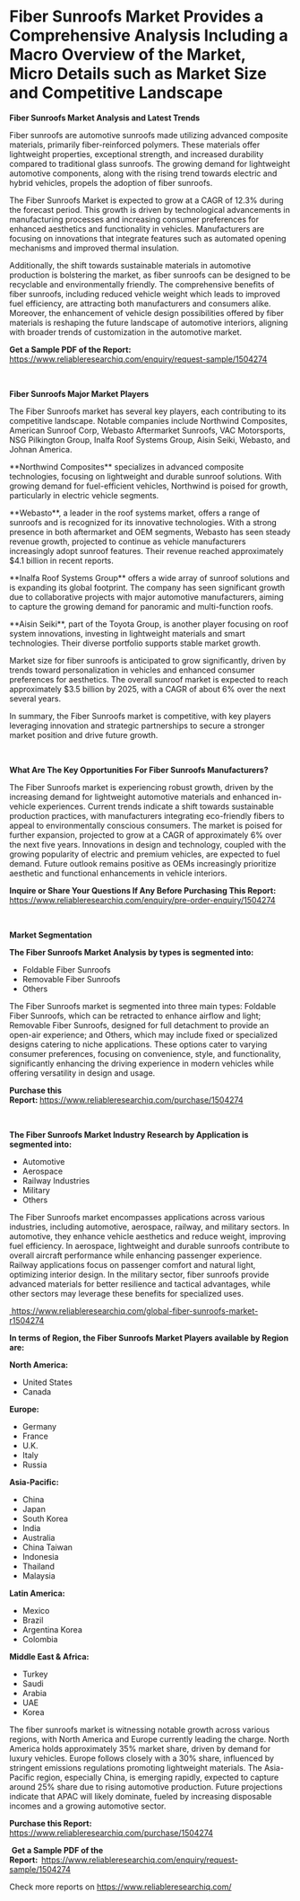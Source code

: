<p><h1>Fiber Sunroofs Market Provides a Comprehensive Analysis Including a Macro Overview of the Market, Micro Details such as Market Size and Competitive Landscape</h1></p><p><strong>Fiber Sunroofs Market Analysis and Latest Trends</strong></p>
<p><p>Fiber sunroofs are automotive sunroofs made utilizing advanced composite materials, primarily fiber-reinforced polymers. These materials offer lightweight properties, exceptional strength, and increased durability compared to traditional glass sunroofs. The growing demand for lightweight automotive components, along with the rising trend towards electric and hybrid vehicles, propels the adoption of fiber sunroofs.</p><p>The Fiber Sunroofs Market is expected to grow at a CAGR of 12.3% during the forecast period. This growth is driven by technological advancements in manufacturing processes and increasing consumer preferences for enhanced aesthetics and functionality in vehicles. Manufacturers are focusing on innovations that integrate features such as automated opening mechanisms and improved thermal insulation.</p><p>Additionally, the shift towards sustainable materials in automotive production is bolstering the market, as fiber sunroofs can be designed to be recyclable and environmentally friendly. The comprehensive benefits of fiber sunroofs, including reduced vehicle weight which leads to improved fuel efficiency, are attracting both manufacturers and consumers alike. Moreover, the enhancement of vehicle design possibilities offered by fiber materials is reshaping the future landscape of automotive interiors, aligning with broader trends of customization in the automotive market.</p></p>
<p><strong>Get a Sample PDF of the Report:&nbsp;</strong> <a href="https://www.reliableresearchiq.com/enquiry/request-sample/1504274?utm_campaign=3499&utm_medium=2&utm_source=Github&utm_content=ia&utm_term=23032025&utm_id=fiber-sunroofs">https://www.reliableresearchiq.com/enquiry/request-sample/1504274</a></p>
<p>&nbsp;</p>
<p><strong>Fiber Sunroofs Major Market Players</strong></p>
<p><p>The Fiber Sunroofs market has several key players, each contributing to its competitive landscape. Notable companies include Northwind Composites, American Sunroof Corp, Webasto Aftermarket Sunroofs, VAC Motorsports, NSG Pilkington Group, Inalfa Roof Systems Group, Aisin Seiki, Webasto, and Johnan America. </p><p>**Northwind Composites** specializes in advanced composite technologies, focusing on lightweight and durable sunroof solutions. With growing demand for fuel-efficient vehicles, Northwind is poised for growth, particularly in electric vehicle segments.</p><p>**Webasto**, a leader in the roof systems market, offers a range of sunroofs and is recognized for its innovative technologies. With a strong presence in both aftermarket and OEM segments, Webasto has seen steady revenue growth, projected to continue as vehicle manufacturers increasingly adopt sunroof features. Their revenue reached approximately $4.1 billion in recent reports.</p><p>**Inalfa Roof Systems Group** offers a wide array of sunroof solutions and is expanding its global footprint. The company has seen significant growth due to collaborative projects with major automotive manufacturers, aiming to capture the growing demand for panoramic and multi-function roofs.</p><p>**Aisin Seiki**, part of the Toyota Group, is another player focusing on roof system innovations, investing in lightweight materials and smart technologies. Their diverse portfolio supports stable market growth.</p><p>Market size for fiber sunroofs is anticipated to grow significantly, driven by trends toward personalization in vehicles and enhanced consumer preferences for aesthetics. The overall sunroof market is expected to reach approximately $3.5 billion by 2025, with a CAGR of about 6% over the next several years. </p><p>In summary, the Fiber Sunroofs market is competitive, with key players leveraging innovation and strategic partnerships to secure a stronger market position and drive future growth.</p></p>
<p>&nbsp;</p>
<p><strong>What Are The Key Opportunities For Fiber Sunroofs Manufacturers?</strong></p>
<p><p>The Fiber Sunroofs market is experiencing robust growth, driven by the increasing demand for lightweight automotive materials and enhanced in-vehicle experiences. Current trends indicate a shift towards sustainable production practices, with manufacturers integrating eco-friendly fibers to appeal to environmentally conscious consumers. The market is poised for further expansion, projected to grow at a CAGR of approximately 6% over the next five years. Innovations in design and technology, coupled with the growing popularity of electric and premium vehicles, are expected to fuel demand. Future outlook remains positive as OEMs increasingly prioritize aesthetic and functional enhancements in vehicle interiors.</p></p>
<p><strong>Inquire or Share Your Questions If Any Before Purchasing This Report:</strong> <a href="https://www.reliableresearchiq.com/enquiry/pre-order-enquiry/1504274?utm_campaign=3499&utm_medium=2&utm_source=Github&utm_content=ia&utm_term=23032025&utm_id=fiber-sunroofs">https://www.reliableresearchiq.com/enquiry/pre-order-enquiry/1504274</a></p>
<p>&nbsp;</p>
<p><strong>Market Segmentation</strong></p>
<p><strong>The Fiber Sunroofs Market Analysis by types is segmented into:</strong></p>
<p><ul><li>Foldable Fiber Sunroofs</li><li>Removable Fiber Sunroofs</li><li>Others</li></ul></p>
<p><p>The Fiber Sunroofs market is segmented into three main types: Foldable Fiber Sunroofs, which can be retracted to enhance airflow and light; Removable Fiber Sunroofs, designed for full detachment to provide an open-air experience; and Others, which may include fixed or specialized designs catering to niche applications. These options cater to varying consumer preferences, focusing on convenience, style, and functionality, significantly enhancing the driving experience in modern vehicles while offering versatility in design and usage.</p></p>
<p><strong>Purchase this Report:&nbsp;</strong><a href="https://www.reliableresearchiq.com/purchase/1504274?utm_campaign=3499&utm_medium=2&utm_source=Github&utm_content=ia&utm_term=23032025&utm_id=fiber-sunroofs">https://www.reliableresearchiq.com/purchase/1504274</a></p>
<p>&nbsp;</p>
<p><strong>The Fiber Sunroofs Market Industry Research by Application is segmented into:</strong></p>
<p><ul><li>Automotive</li><li>Aerospace</li><li>Railway Industries</li><li>Military</li><li>Others</li></ul></p>
<p><p>The Fiber Sunroofs market encompasses applications across various industries, including automotive, aerospace, railway, and military sectors. In automotive, they enhance vehicle aesthetics and reduce weight, improving fuel efficiency. In aerospace, lightweight and durable sunroofs contribute to overall aircraft performance while enhancing passenger experience. Railway applications focus on passenger comfort and natural light, optimizing interior design. In the military sector, fiber sunroofs provide advanced materials for better resilience and tactical advantages, while other sectors may leverage these benefits for specialized uses.</p></p>
<p><a href="https://www.reliableresearchiq.com/global-fiber-sunroofs-market-r1504274?utm_campaign=3499&utm_medium=2&utm_source=Github&utm_content=ia&utm_term=23032025&utm_id=fiber-sunroofs">&nbsp;https://www.reliableresearchiq.com/global-fiber-sunroofs-market-r1504274</a></p>
<p><strong>In terms of Region, the Fiber Sunroofs Market Players available by Region are:</strong></p>
<p>
    <p> <strong> North America: </strong>
        <ul>
            <li>United States</li>
            <li>Canada</li>
        </ul>
        </p> 
    <p> <strong> Europe: </strong>
        <ul>
            <li>Germany</li>
            <li>France</li>
            <li>U.K.</li>
            <li>Italy</li>
            <li>Russia</li>
        </ul>
        </p> 
    <p> <strong> Asia-Pacific: </strong>
        <ul>
            <li>China</li>
            <li>Japan</li>
            <li>South Korea</li>
            <li>India</li>
            <li>Australia</li>
            <li>China Taiwan</li>
            <li>Indonesia</li>
            <li>Thailand</li>
            <li>Malaysia</li>
        </ul>
        </p> 
    <p> <strong> Latin America: </strong>
        <ul>
            <li>Mexico</li>
            <li>Brazil</li>
            <li>Argentina Korea</li>
            <li>Colombia</li>
        </ul>
        </p> 
    <p> <strong> Middle East & Africa: </strong>
        <ul>
            <li>Turkey</li>
            <li>Saudi</li>
            <li>Arabia</li>
            <li>UAE</li>
            <li>Korea</li>
        </ul>
    </p>
    </p>
<p><p>The fiber sunroofs market is witnessing notable growth across various regions, with North America and Europe currently leading the charge. North America holds approximately 35% market share, driven by demand for luxury vehicles. Europe follows closely with a 30% share, influenced by stringent emissions regulations promoting lightweight materials. The Asia-Pacific region, especially China, is emerging rapidly, expected to capture around 25% share due to rising automotive production. Future projections indicate that APAC will likely dominate, fueled by increasing disposable incomes and a growing automotive sector.</p></p>
<p><strong>Purchase this Report: </strong><a href="https://www.reliableresearchiq.com/purchase/1504274?utm_campaign=3499&utm_medium=2&utm_source=Github&utm_content=ia&utm_term=23032025&utm_id=fiber-sunroofs">https://www.reliableresearchiq.com/purchase/1504274</a></p>
<p>&nbsp;<strong>Get a Sample PDF of the Report:&nbsp;&nbsp;</strong><a href="https://www.reliableresearchiq.com/enquiry/request-sample/1504274?utm_campaign=3499&utm_medium=2&utm_source=Github&utm_content=ia&utm_term=23032025&utm_id=fiber-sunroofs">https://www.reliableresearchiq.com/enquiry/request-sample/1504274</a></p>
<p><strong></strong></p>
<p>Check more reports on <a href="https://www.reliableresearchiq.com/?utm_campaign=3499&utm_medium=2&utm_source=Github&utm_content=ia&utm_term=23032025&utm_id=fiber-sunroofs">https://www.reliableresearchiq.com/</a></p>
